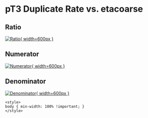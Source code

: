 # pT3 Duplicate Rate vs. etacoarse

## Ratio

[![Ratio](../mtv/var/pT3_duplrate_etacoarse.png){ width=600px }](../mtv/var/pT3_duplrate_etacoarse.pdf)

## Numerator

[![Numerator](../mtv/num/pT3_duplrate_etacoarse_num.png){ width=600px }](../mtv/num/pT3_duplrate_etacoarse_num.pdf)

## Denominator

[![Denominator](../mtv/den/pT3_duplrate_etacoarse_den.png){ width=600px }](../mtv/den/pT3_duplrate_etacoarse_den.pdf)


``` {=html}
<style>
body { min-width: 100% !important; }
</style>
```
